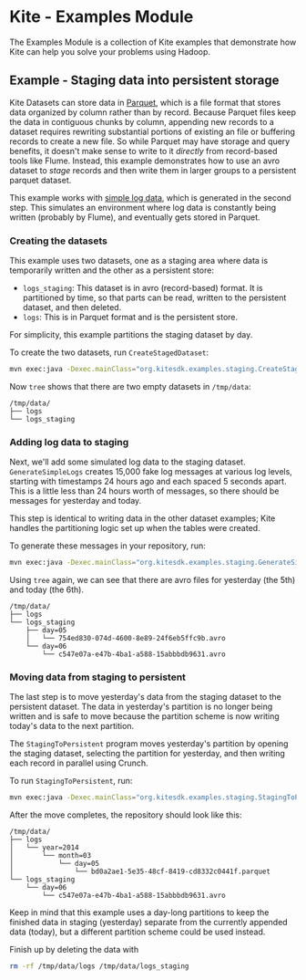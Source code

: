 # Kite - Examples Module

The Examples Module is a collection of Kite examples that demonstrate how
Kite can help you solve your problems using Hadoop.

## Example - Staging data into persistent storage

Kite Datasets can store data in [Parquet][par], which is a file format that
stores data organized by column rather than by record. Because Parquet files
keep the data in contiguous chunks by column, appending new records to a
dataset requires rewriting substantial portions of existing an file or
buffering records to create a new file. So while Parquet may have storage and
query benefits, it doesn't make sense to write to it _directly_ from
record-based tools like Flume. Instead, this example demonstrates how to use an
avro dataset to _stage_ records and then write them in larger groups to a
persistent parquet dataset.

This example works with [simple log data][schema], which is generated in the
second step. This simulates an environment where log data is constantly being
written (probably by Flume), and eventually gets stored in Parquet.

[par]: http://parquet.io/
[schema]: https://github.com/kite-sdk/kite-examples/blob/staging-example/dataset-staging/src/main/resources/simple-log.avsc

### Creating the datasets

This example uses two datasets, one as a staging area where data is temporarily
written and the other as a persistent store:

* `logs_staging`: This dataset is in avro (record-based) format. It is
  partitioned by time, so that parts can be read, written to the persistent
  dataset, and then deleted.
* `logs`: This is in Parquet format and is the persistent store.

For simplicity, this example partitions the staging dataset by day.

To create the two datasets, run `CreateStagedDataset`:
```bash
mvn exec:java -Dexec.mainClass="org.kitesdk.examples.staging.CreateStagedDataset"
```

Now `tree` shows that there are two empty datasets in `/tmp/data`:
```
/tmp/data/
├── logs
└── logs_staging
```

### Adding log data to staging

Next, we'll add some simulated log data to the staging dataset.
`GenerateSimpleLogs` creates 15,000 fake log messages at various log levels,
starting with timestamps 24 hours ago and each spaced 5 seconds apart. This is
a little less than 24 hours worth of messages, so there should be messages for
yesterday and today.

This step is identical to writing data in the other dataset examples; Kite
handles the partitioning logic set up when the tables were created.

To generate these messages in your repository, run:
```bash
mvn exec:java -Dexec.mainClass="org.kitesdk.examples.staging.GenerateSimpleLogs"
```

Using `tree` again, we can see that there are avro files for yesterday (the
5th) and today (the 6th).
```
/tmp/data/
├── logs
└── logs_staging
    ├── day=05
    │   └── 754ed830-074d-4600-8e89-24f6eb5ffc9b.avro
    └── day=06
        └── c547e07a-e47b-4ba1-a588-15abbbdb9631.avro
```

### Moving data from staging to persistent

The last step is to move yesterday's data from the staging dataset to the
persistent dataset. The data in yesterday's partition is no longer being
written and is safe to move because the partition scheme is now writing today's
data to the next partition.

The `StagingToPersistent` program moves yesterday's partition by opening
the staging dataset, selecting the partition for yesterday, and then writing
each record in parallel using Crunch.

To run `StagingToPersistent`, run:

```bash
mvn exec:java -Dexec.mainClass="org.kitesdk.examples.staging.StagingToPersistent"
```

After the move completes, the repository should look like this:
```
/tmp/data/
├── logs
│   └── year=2014
│       └── month=03
│           └── day=05
│               └── bd0a2ae1-5e35-48cf-8419-cd8332c0441f.parquet
└── logs_staging
    └── day=06
        └── c547e07a-e47b-4ba1-a588-15abbbdb9631.avro
```

Keep in mind that this example uses a day-long partitions to keep the finished
data in staging (yesterday) separate from the currently appended data (today),
but a different partition scheme could be used instead.

Finish up by deleting the data with

```bash
rm -rf /tmp/data/logs /tmp/data/logs_staging
```
